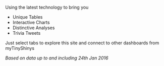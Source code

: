 

Using the latest technology to bring you

  * Unique Tables
  * Interactive Charts
  * Distinctive Analyses
  * Trivia Tweets
  
Just select tabs to explore this
site and connect to other dashboards from myTinyShinys 

  
   *Based on data  up to and including 24th Jan 2016*
  






